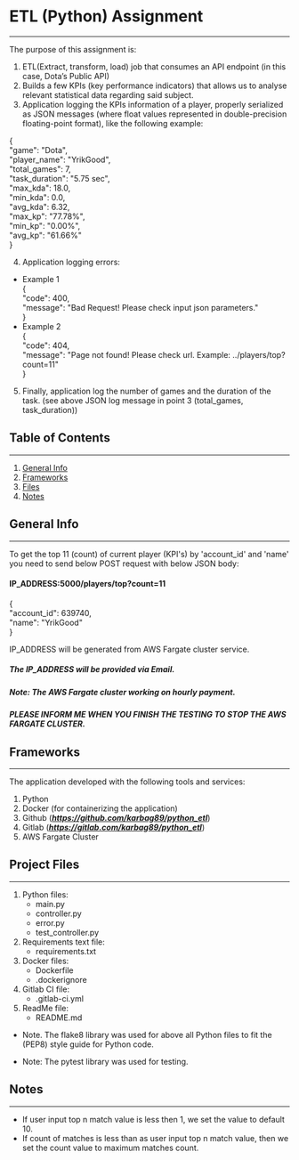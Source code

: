 # ETL (Python) Assignment
***
The purpose of this assignment is:

1. ETL(Extract, transform, load) job that consumes an API endpoint 
(in this case, Dota’s Public API)
2. Builds a few KPIs (key performance indicators) that allows us to analyse
relevant statistical data regarding said subject.
3. Application logging the KPIs information of a player, properly
serialized as JSON messages (where float values represented in double-precision
floating-point format), like the following example:

{\
"game": "Dota",\
"player_name": "YrikGood",\
"total_games": 7,\
"task_duration": "5.75 sec",\
"max_kda": 18.0,\
"min_kda": 0.0,\
"avg_kda": 6.32,\
"max_kp": "77.78%",\
"min_kp": "0.00%",\
"avg_kp": "61.66%"\
}

4. Application logging errors:
* Example 1\
    {\
    "code": 400,\
    "message": "Bad Request! Please check input json parameters."\
    }
* Example 2\
    {\
    "code": 404,\
    "message": "Page not found! Please check url. Example: ../players/top?count=11"\
    }

5.  Finally, application log the number of games and the duration of the
task. (see above JSON log message in point 3 (total_games, task_duration))


## Table of Contents
***
1. [General Info](#general-info)
2. [Frameworks](#frameworks)
3. [Files](#project-files)
3. [Notes](#notes)


## General Info
***
To get the top 11 (count) of current player (KPI's) by 'account_id' and 'name'
you need to send below POST request with below JSON body:

#### IP_ADDRESS:5000/players/top?count=11

{\
"account_id": 639740,\
"name": "YrikGood"\
}

IP_ADDRESS will be generated from AWS Fargate cluster service.
##### The IP_ADDRESS will be provided via Email.
##### Note: The AWS Fargate cluster working on hourly payment.
##### PLEASE INFORM ME WHEN YOU FINISH THE TESTING TO STOP THE AWS FARGATE CLUSTER.


## Frameworks
***
The application developed with the following tools and services:

1. Python
2. Docker (for containerizing the application)
3. Github (***https://github.com/karbag89/python_etl***)
4. Gitlab (***https://gitlab.com/karbag89/python_etl***)
5. AWS Fargate Cluster


## Project Files
***
1. Python files:
    * main.py
    * controller.py
    * error.py
    * test_controller.py
2. Requirements text file:
    * requirements.txt
3. Docker files:
    * Dockerfile
    * .dockerignore
4. Gitlab CI file:
    * .gitlab-ci.yml
5. ReadMe file:
    * README.md

- Note. The flake8 library was used for above all Python files to fit the
(PEP8) style guide for Python code.

- Note: The pytest library was used for testing.


## Notes
***
- If user input top n match value is less then 1, we set the value to default 10.
- If count of matches is less than as user input top n match value,
  then we set the count value to maximum matches count.
